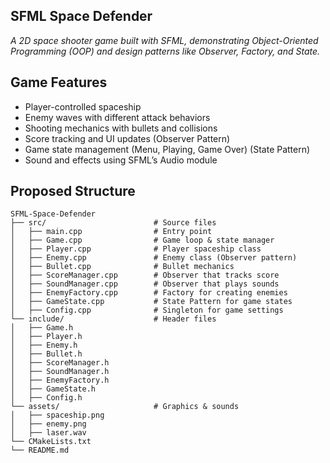 ## SFML Space Defender
<em>
A 2D space shooter game built with SFML, demonstrating Object-Oriented Programming (OOP) and design patterns like Observer, Factory, and State.
</em>

<br>

## Game Features
<ul>
  <li>Player-controlled spaceship</li>
  <li>Enemy waves with different attack behaviors</li>
  <li>Shooting mechanics with bullets and collisions</li>
  <li>Score tracking and UI updates (Observer Pattern)</li>
  <li>Game state management (Menu, Playing, Game Over) (State Pattern)</li>
  <li>Sound and effects using SFML’s Audio module</li>
</ul>


## Proposed Structure
```
SFML-Space-Defender
├── src/                        # Source files
│   ├── main.cpp                # Entry point
│   ├── Game.cpp                # Game loop & state manager
│   ├── Player.cpp              # Player spaceship class
│   ├── Enemy.cpp               # Enemy class (Observer pattern)
│   ├── Bullet.cpp              # Bullet mechanics
│   ├── ScoreManager.cpp        # Observer that tracks score
│   ├── SoundManager.cpp        # Observer that plays sounds
│   ├── EnemyFactory.cpp        # Factory for creating enemies
│   ├── GameState.cpp           # State Pattern for game states
│   ├── Config.cpp              # Singleton for game settings
└── include/                    # Header files
│   ├── Game.h
│   ├── Player.h
│   ├── Enemy.h
│   ├── Bullet.h
│   ├── ScoreManager.h
│   ├── SoundManager.h
│   ├── EnemyFactory.h
│   ├── GameState.h
│   ├── Config.h
└── assets/                     # Graphics & sounds
│   ├── spaceship.png
│   ├── enemy.png
│   ├── laser.wav
└── CMakeLists.txt             
└── README.md                   
